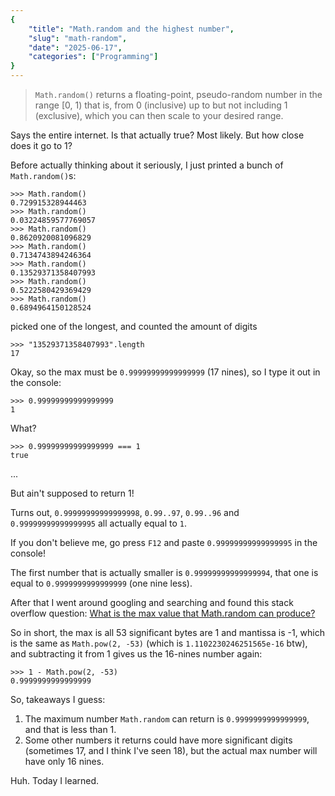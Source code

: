 ```yaml
---
{
    "title": "Math.random and the highest number",
    "slug": "math-random",
    "date": "2025-06-17",
    "categories": ["Programming"]
}
---
```


> `Math.random()` returns a floating-point, pseudo-random number in the range [0, 1) that is, from 0 (inclusive) up to but not including 1 (exclusive), which you can then scale to your desired range.

Says the entire internet. Is that actually true? Most likely. But how close does it go to 1?

Before actually thinking about it seriously, I just printed a bunch of `Math.random()`s:

```
>>> Math.random()
0.729915328944463
>>> Math.random()
0.03224859577769057
>>> Math.random()
0.8620920081096829
>>> Math.random()
0.7134743894246364
>>> Math.random()
0.13529371358407993
>>> Math.random()
0.5222580429369429
>>> Math.random()
0.6894964150128524
```

picked one of the longest, and counted the amount of digits

```
>>> "13529371358407993".length
17
```

Okay, so the max must be `0.99999999999999999` (17 nines), so I type it out in the console:

```
>>> 0.99999999999999999
1
```

What?

```
>>> 0.99999999999999999 === 1
true
```

...

But ain't supposed to return 1!

Turns out, `0.99999999999999998`, `0.99..97`, `0.99..96` and `0.99999999999999995` all actually equal to `1`.

If you don't believe me, go press `F12` and paste `0.99999999999999995` in the console!

The first number that is actually smaller is `0.99999999999999994`, that one is equal to `0.9999999999999999` (one nine less).

After that I went around googling and searching and found this stack overflow question: [What is the max value that Math.random can produce?](https://stackoverflow.com/questions/64052337/what-is-the-max-value-that-math-random-can-produce)

So in short, the max is all 53 significant bytes are 1 and mantissa is -1, which is the same as `Math.pow(2, -53)` (which is `1.1102230246251565e-16` btw), and subtracting it from 1 gives us the 16-nines number again:

```
>>> 1 - Math.pow(2, -53)
0.9999999999999999
```

So, takeaways I guess:

1. The maximum number `Math.random` can return is `0.9999999999999999`, and that is less than 1.
2. Some other numbers it returns could have more significant digits (sometimes 17, and I think I've seen 18), but the actual max number will have only 16 nines.

Huh. Today I learned.
